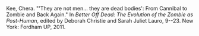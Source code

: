 Kee, Chera. "'They are not men... they are dead bodies': From Cannibal to Zombie and Back Again." In *Better Off Dead: The Evolution of the Zombie as Post-Human*, edited by Deborah Christie and Sarah Juliet Lauro, 9--23. New York: Fordham UP, 2011.

